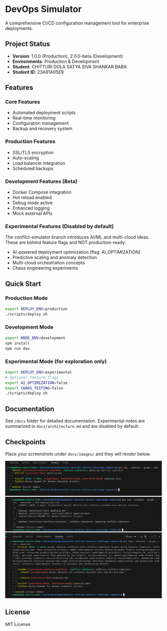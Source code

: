 # DevOps Simulator

A comprehensive CI/CD configuration management tool for enterprise deployments.

## Project Status
- **Version**: 1.0.0 (Production), 2.0.0-beta (Development)
- **Environments**: Production & Development
- **Student**: CHITTURI DOLA SATYA SIVA SHANKAR BABA
- **Student ID**: 23A91A05E9

## Features

### Core Features
- Automated deployment scripts
- Real-time monitoring
- Configuration management
- Backup and recovery system

### Production Features
- SSL/TLS encryption
- Auto-scaling
- Load balancer integration
- Scheduled backups

### Development Features (Beta)
- Docker Compose integration
- Hot reload enabled
- Debug mode active
- Enhanced logging
- Mock external APIs

### Experimental Features (Disabled by default)
The conflict-simulator branch introduces AI/ML and multi-cloud ideas. These are behind feature flags and NOT production-ready:
- AI-powered deployment optimization (flag: AI_OPTIMIZATION)
- Predictive scaling and anomaly detection
- Multi-cloud orchestration concepts
- Chaos engineering experiments

## Quick Start

### Production Mode
```bash
export DEPLOY_ENV=production
./scripts/deploy.sh
```

### Development Mode
```bash
export NODE_ENV=development
npm install
npm run dev
```

### Experimental Mode (for exploration only)
```bash
export DEPLOY_ENV=experimental
# Optional feature flags
export AI_OPTIMIZATION=false
export CHAOS_TESTING=false
./scripts/deploy.sh
```

## Documentation
See `/docs` folder for detailed documentation. Experimental notes are summarized in `docs/architecture.md` and are disabled by default.

## Checkpoints
Place your screenshots under `docs/images/` and they will render below.

![Checkpoint 1](docs/images/checkpoint1.png)
![Checkpoint 2](docs/images/checkpoint2.png)
![Checkpoint 3](docs/images/checkpoint3.png)

## License
MIT License
 
